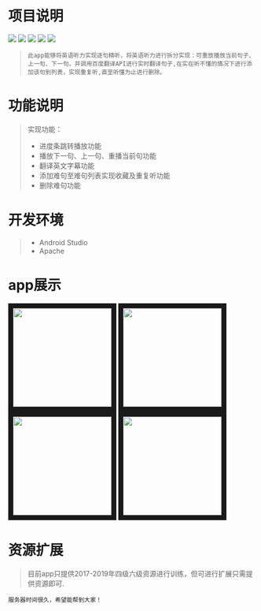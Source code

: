 项目说明
=
![](https://img.shields.io/badge/Api-baidutranslate-green) ![](https://img.shields.io/badge/Download-3.25M-blue) ![](https://img.shields.io/badge/jdk-1.8-ff69b4) ![](https://img.shields.io/badge/License-Apache-orange) ![](https://img.shields.io/badge/version-v1.0-yellowgreen)

>`此app能够将英语听力实现逐句精听，将英语听力进行拆分实现：可重放播放当前句子、上一句、下一句，并调用百度翻译API进行实时翻译句子,在实在听不懂的情况下进行添加该句到列表，实现重复听,直至听懂为止进行删除。`

功能说明
=
> 实现功能：
> * 进度条跳转播放功能
> * 播放下一句、上一句、重播当前句功能
> * 翻译英文字幕功能
> * 添加难句至难句列表实现收藏及重复听功能
> * 删除难句功能

开发环境
=
>* Android Studio
>* Apache

app展示
=
<div>
 <img width = "200" alt="" style="display:inline-block;" src="https://github.com/redkiki/Listen/blob/master/README_rsc/1.png" alt="1.png" border="10">
 <img width = "200" alt="" style="display:inline-block;" src="https://github.com/redkiki/Listen/blob/master/README_rsc/2.png" alt="2.png" border="10">
 <img width = "200" alt="" style="display:inline-block;" src="https://github.com/redkiki/Listen/blob/master/README_rsc/3.png" alt="3.png" border="10">
 <img width = "200" alt="" style="display:inline-block;" src="https://github.com/redkiki/Listen/blob/master/README_rsc/5.png" alt="5.png" border="10"> 
</div>

资源扩展
=
>目前app只提供2017-2019年四级六级资源进行训练，但可进行扩展只需提供资源即可.

    服务器时间很久，希望能帮到大家！

